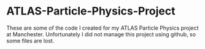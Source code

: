 # ATLAS-Particle-Physics-Project

These are some of the code I created for my ATLAS Particle Physics project at Manchester. Unfortunately I did not manage this project using github, so some files are lost. 
